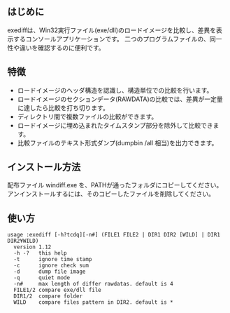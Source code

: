
## はじめに ##
exediffは、Win32実行ファイル(exe/dll)のロードイメージを比較し、差異を表示するコンソールアプリケーションです。 二つのプログラムファイルの、同一性や違いを確認するのに便利です。
## 特徴 ##
  * ロードイメージのヘッダ構造を認識し、構造単位での比較を行います。
  * ロードイメージのセクションデータ(RAWDATA)の比較では、差異が一定量に達したら比較を打ち切ります。
  * ディレクトリ間で複数ファイルの比較ができます。
  * ロードイメージに埋め込まれたタイムスタンプ部分を除外して比較できます。
  * 比較ファイルのテキスト形式ダンプ(dumpbin /all 相当)を出力できます。
## インストール方法 ##
配布ファイル windiff.exe を、PATHが通ったフォルダにコピーしてください。 アンインストールするには、そのコピーしたファイルを削除してください。
## 使い方 ##
```
usage :exediff [-h?tcdq][-n#] (FILE1 FILE2 | DIR1 DIR2 [WILD] | DIR1 DIR2¥WILD)
  version 1.12
  -h -?   this help
  -t      ignore time stamp
  -c      ignore check sum
  -d      dump file image
  -q      quiet mode
  -n#     max length of differ rawdatas. default is 4
  FILE1/2 compare exe/dll file
  DIR1/2  compare folder
  WILD    compare files pattern in DIR2. default is *
```